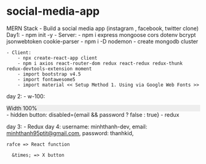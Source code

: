 # social-media-app
MERN Stack - Build a social media app (instagram , facebook, twitter clone)
Day1:
    - npm init -y
    - Server:
        - npm i express mongoose cors dotenv bcrypt jsonwebtoken cookie-parser
        - npm i -D nodemon 
        - create mongodb cluster

    - Client: 
        - npx create-react-app client
        - npm i axios react-router-dom redux react-redux redux-thunk redux-devtools-extension moment
        - import bootstrap v4.5
        - import fontawesome5
        - import material << Setup Method 1. Using via Google Web Fonts >>

day 2:
    - w-100: <div class="w-100 p-3" style="background-color: #eee;">Width 100%</div>
    - hidden button: disabled={email && password ? false : true}
    - redux 

day 3: 
    - Redux 
day 4: 
    username: minhthanh-dev,
    email: minhthanh95ptit@gmail.com,
    password: thanhkid,

    rafce => React function

      &times; => X button
